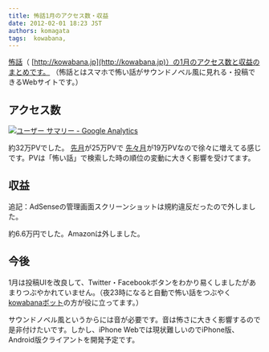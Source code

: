 ```yaml
---
title: 怖話1月のアクセス数・収益
date: 2012-02-01 18:23 JST
authors: komagata
tags:  kowabana, 
---
```

[怖話](http://kowabana.jp)（ [http://kowabana.jp](http://kowabana.jp)）の1月のアクセス数と収益のまとめです。 （怖話とはスマホで怖い話がサウンドノベル風に見れる・投稿できるWebサイトです。）

## アクセス数

[![ユーザー サマリー - Google Analytics](http://farm8.staticflickr.com/7154/6799290097_81d4f84b4e.jpg)](http://www.flickr.com/photos/komagata/6799290097/ "ユーザー サマリー - Google Analytics by komagata, on Flickr")

約32万PVでした。 [先月](http://fjord.jp/love/999.html)が25万PVで [先々月](http://fjord.jp/love/963.html)が19万PVなので徐々に増えてる感じです。PVは「怖い話」で検索した時の順位の変動に大きく影響を受けてます。

## 収益

追記：AdSenseの管理画面スクリーンショットは規約違反だったので外しました。

約6.6万円でした。Amazonは外しました。

## 今後

1月は投稿UIを改良して、Twitter・Facebookボタンをわかり易くしましたがあまりつぶやかれていません。（夜23時になると自動で怖い話をつぶやく [kowabanaボット](http://twitter.com/kowabanajp)の方が役に立ってます。）

サウンドノベル風というからには音が必要です。音は怖さに大きく影響するので是非付けたいです。しかし、iPhone Webでは現状難しいのでiPhone版、Android版クライアントを開発予定です。

